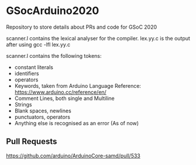 # GSocArduino2020
Repository to store details about PRs and code for GSoC 2020

scanner.l contains the lexical analyser for the compiler. lex.yy.c is the output after using gcc -lfl lex.yy.c

scanner.l contains the following tokens:

- constant literals
- identifiers
- operators
- Keywords, taken from Arduino Language Reference: https://www.arduino.cc/reference/en/
- Comment Lines, both single and Multiline
- Strings
- Blank spaces, newlines
- punctuators, operators
- Anything else is recognised as an error (As of now)

## Pull Requests

https://github.com/arduino/ArduinoCore-samd/pull/533
